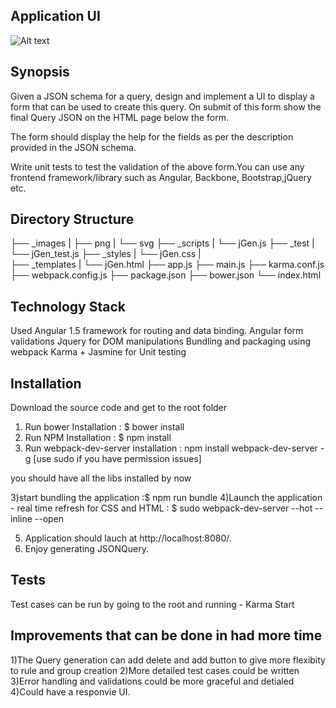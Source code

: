 
## Application UI

![Alt text](https://cloud.githubusercontent.com/assets/6621843/22671199/de1c342a-ec81-11e6-8753-58881a1ed220.png "App screen shot")

## Synopsis

Given a JSON schema for a query, design and implement a UI to display a form that can be used to create this query. On submit of this form show the final Query JSON on the HTML page below the form.

The form should display the help for the fields as per the description provided in the JSON schema.

Write unit tests to test the validation of the above form.You can use any frontend framework/library such as Angular, Backbone, Bootstrap,jQuery etc.

## Directory Structure

├── _images
|   ├── png
|   └── svg
├── _scripts
|    └── jGen.js
├── _test
|    └── jGen_test.js
├── _styles
|    └── jGen.css
|   
├── _templates
|    └── jGen.html
├── app.js
├── main.js
├── karma.conf.js
├── webpack.config.js
├── package.json
├── bower.json
└── index.html


## Technology Stack

Used Angular 1.5 framework for routing and data binding.
Angular form validations
Jquery for DOM manipulations
Bundling and packaging using webpack
Karma + Jasmine for Unit testing

## Installation

Download the source code and get to the root folder
1) Run bower Installation :  $ bower install
2) Run NPM Installation :  $ npm install
3) Run webpack-dev-server installation : npm install webpack-dev-server -g [use sudo if you have permission issues]

you should have all the libs installed by now

3)start bundling the application :$ npm run bundle
4)Launch the application - real time refresh for CSS and HTML : $ sudo webpack-dev-server --hot --inline --open

5) Application should lauch at http://localhost:8080/.
6) Enjoy generating JSONQuery.

## Tests

Test cases can be run by going to the root and running - Karma Start

## Improvements that can be done in had more time

1)The Query generation can add delete and add button to give more flexibity to rule and group creation
2)More detailed test cases could be written
3)Error handling and validations could be more graceful and detialed
4)Could have a responvie UI.
